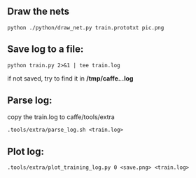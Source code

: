 ## Draw the nets
```
python ./python/draw_net.py train.prototxt pic.png
```

## Save log to a file:
```
python train.py 2>&1 | tee train.log
```
if not saved, try to find it in **/tmp/caffe.***.***.log**

## Parse log:
copy the train.log to caffe/tools/extra
```
.tools/extra/parse_log.sh <train.log>
```

## Plot log:
```
.tools/extra/plot_training_log.py 0 <save.png> <train.log>
```
